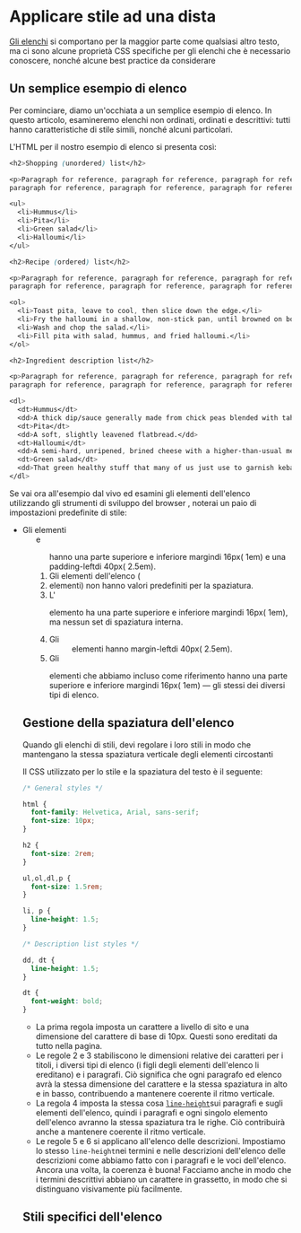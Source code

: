 # Applicare stile ad una dista

[Gli elenchi](https://developer.mozilla.org/en-US/docs/Learn/HTML/Introduction_to_HTML/HTML_text_fundamentals#lists) si comportano per la maggior parte come qualsiasi altro testo, ma ci sono alcune proprietà CSS specifiche per gli elenchi che è necessario conoscere, nonché alcune best practice da considerare

## Un semplice esempio di elenco

Per cominciare, diamo un'occhiata a un semplice esempio di elenco. In questo articolo, esamineremo elenchi non ordinati, ordinati e descrittivi: tutti hanno caratteristiche di stile simili, nonché alcuni particolari.

L'HTML per il nostro esempio di elenco si presenta così:

```css
<h2>Shopping (unordered) list</h2>

<p>Paragraph for reference, paragraph for reference, paragraph for reference,
paragraph for reference, paragraph for reference, paragraph for reference.</p>

<ul>
  <li>Hummus</li>
  <li>Pita</li>
  <li>Green salad</li>
  <li>Halloumi</li>
</ul>

<h2>Recipe (ordered) list</h2>

<p>Paragraph for reference, paragraph for reference, paragraph for reference,
paragraph for reference, paragraph for reference, paragraph for reference.</p>

<ol>
  <li>Toast pita, leave to cool, then slice down the edge.</li>
  <li>Fry the halloumi in a shallow, non-stick pan, until browned on both sides.</li>
  <li>Wash and chop the salad.</li>
  <li>Fill pita with salad, hummus, and fried halloumi.</li>
</ol>

<h2>Ingredient description list</h2>

<p>Paragraph for reference, paragraph for reference, paragraph for reference,
paragraph for reference, paragraph for reference, paragraph for reference.</p>

<dl>
  <dt>Hummus</dt>
  <dd>A thick dip/sauce generally made from chick peas blended with tahini, lemon juice, salt, garlic, and other ingredients.</dd>
  <dt>Pita</dt>
  <dd>A soft, slightly leavened flatbread.</dd>
  <dt>Halloumi</dt>
  <dd>A semi-hard, unripened, brined cheese with a higher-than-usual melting point, usually made from goat/sheep milk.</dd>
  <dt>Green salad</dt>
  <dd>That green healthy stuff that many of us just use to garnish kebabs.</dd>
</dl>
```

Se vai ora all'esempio dal vivo ed esamini gli elementi dell'elenco utilizzando gli strumenti di sviluppo del browser , noterai un paio di impostazioni predefinite di stile:

- Gli elementi <ul>e <ol>hanno una parte superiore e inferiore margindi 16px( 1em) e una padding-leftdi 40px( 2.5em). 
- Gli elementi dell'elenco ( <li>elementi) non hanno valori predefiniti per la spaziatura.
- L' <dl>elemento ha una parte superiore e inferiore margindi 16px( 1em), ma nessun set di spaziatura interna.
- Gli <dd>elementi hanno margin-leftdi 40px( 2.5em).
- Gli <p>elementi che abbiamo incluso come riferimento hanno una parte superiore e inferiore margindi 16px( 1em) — gli stessi dei diversi tipi di elenco.

## Gestione della spaziatura dell'elenco

Quando gli elenchi di stili, devi regolare i loro stili in modo che mantengano la stessa spaziatura verticale degli elementi circostanti

Il CSS utilizzato per lo stile e la spaziatura del testo è il seguente:

```css
/* General styles */

html {
  font-family: Helvetica, Arial, sans-serif;
  font-size: 10px;
}

h2 {
  font-size: 2rem;
}

ul,ol,dl,p {
  font-size: 1.5rem;
}

li, p {
  line-height: 1.5;
}

/* Description list styles */

dd, dt {
  line-height: 1.5;
}

dt {
  font-weight: bold;
}
```

- La prima regola imposta un carattere a livello di sito e una dimensione del carattere di base di 10px. Questi sono ereditati da tutto nella pagina.
- Le regole 2 e 3 stabiliscono le dimensioni relative dei caratteri per i titoli, i diversi tipi di elenco (i figli degli elementi dell'elenco li ereditano) e i paragrafi. Ciò significa che ogni paragrafo ed elenco avrà la stessa dimensione del carattere e la stessa spaziatura in alto e in basso, contribuendo a mantenere coerente il ritmo verticale.
- La regola 4 imposta la stessa cosa [`line-height`](https://developer.mozilla.org/en-US/docs/Web/CSS/line-height)sui paragrafi e sugli elementi dell'elenco, quindi i paragrafi e ogni singolo elemento dell'elenco avranno la stessa spaziatura tra le righe. Ciò contribuirà anche a mantenere coerente il ritmo verticale.
- Le regole 5 e 6 si applicano all'elenco delle descrizioni. Impostiamo lo stesso `line-height`nei termini e nelle descrizioni dell'elenco delle descrizioni come abbiamo fatto con i paragrafi e le voci dell'elenco. Ancora una volta, la coerenza è buona! Facciamo anche in modo che i termini descrittivi abbiano un carattere in grassetto, in modo che si distinguano visivamente più facilmente.

## Stili specifici dell'elenco
